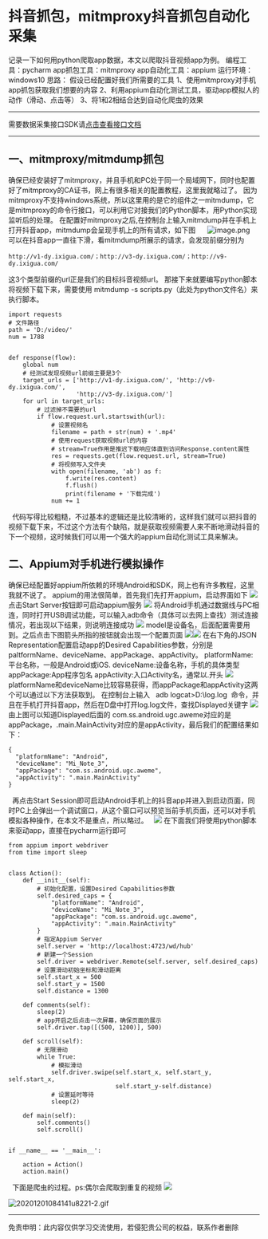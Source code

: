 # 抖音抓包，mitmproxy抖音抓包自动化采集



记录一下如何用python爬取app数据，本文以爬取抖音视频app为例。
编程工具：pycharm
app抓包工具：mitmproxy
app自动化工具：appium
运行环境：windows10
思路：
假设已经配置好我们所需要的工具
1、使用mitmproxy对手机app抓包获取我们想要的内容
2、利用appium自动化测试工具，驱动app模拟人的动作（滑动、点击等）
3、将1和2相结合达到自动化爬虫的效果


___________________
需要数据采集接口SDK请[点击查看接口文档](https://docs.qq.com/doc/DU3RKUFVFdVhQbXlR)
___________________

## 一、mitmproxy/mitmdump抓包

确保已经安装好了mitmproxy，并且手机和PC处于同一个局域网下，同时也配置好了mitmproxy的CA证书，网上有很多相关的配置教程，这里我就略过了。
因为mitmproxy不支持windows系统，所以这里用的是它的组件之一mitmdump，它是mitmproxy的命令行接口，可以利用它对接我们的Python脚本，用Python实现监听后的处理。
在配置好mitmproxy之后,在控制台上输入mitmdump并在手机上打开抖音app，mitmdump会呈现手机上的所有请求，如下图
     ![image.png](https://cdn.nlark.com/yuque/0/2020/png/97322/1606783086181-c999aa8c-aa4b-4940-81f5-36f975a1a345.png#align=left&display=inline&height=302&name=image.png&originHeight=604&originWidth=2654&size=187948&status=done&style=none&width=1327)
 
可以在抖音app一直往下滑，看mitmdump所展示的请求，会发现前缀分别为

```
http://v1-dy.ixigua.com/；http://v3-dy.ixigua.com/；http://v9-dy.ixigua.com/
```
这3个类型前缀的url正是我们的目标抖音视频url。
那接下来就要编写python脚本将视频下载下来，需要使用 mitmdump -s scripts.py（此处为python文件名）来执行脚本。
```
import requests
# 文件路径
path = 'D:/video/'
num = 1788
 
 
def response(flow):
    global num
    # 经测试发现视频url前缀主要是3个
    target_urls = ['http://v1-dy.ixigua.com/', 'http://v9-dy.ixigua.com/',
                   'http://v3-dy.ixigua.com/']
    for url in target_urls:
        # 过滤掉不需要的url
        if flow.request.url.startswith(url):
            # 设置视频名
            filename = path + str(num) + '.mp4'
            # 使用request获取视频url的内容
            # stream=True作用是推迟下载响应体直到访问Response.content属性
            res = requests.get(flow.request.url, stream=True)
            # 将视频写入文件夹
            with open(filename, 'ab') as f:
                f.write(res.content)
                f.flush()
                print(filename + '下载完成')
            num += 1
```
 
代码写得比较粗糙，不过基本的逻辑还是比较清晰的，这样我们就可以把抖音的视频下载下来，不过这个方法有个缺陷，就是获取视频需要人来不断地滑动抖音的下一个视频，这时候我们可以用一个强大的appium自动化测试工具来解决。
 

## 二、Appium对手机进行模拟操作

确保已经配置好appium所依赖的环境Android和SDK，网上也有许多教程，这里我就不说了。
appium的用法很简单，首先我们先打开appium，启动界面如下
![](https://cdn.nlark.com/yuque/0/2020/png/97322/1606783057792-8e12704f-1786-45da-981b-9952b3c96fae.png#align=left&display=inline&height=591&originHeight=591&originWidth=634&size=0&status=done&style=none&width=634)
点击Start Server按钮即可启动appium服务
![](https://cdn.nlark.com/yuque/0/2020/png/97322/1606783057799-86af02aa-a8ba-4f2f-95cd-d19fd0e7e7b9.png#align=left&display=inline&height=594&originHeight=594&originWidth=638&size=0&status=done&style=none&width=638)
将Android手机通过数据线与PC相连，同时打开USB调试功能，可以输入adb命令（具体可以去网上查找）测试连接情况，若出现以下结果，则说明连接成功
![](https://cdn.nlark.com/yuque/0/2020/png/97322/1606783057780-f916d9a4-5e60-4561-a8ef-7d2ac884797f.png#align=left&display=inline&height=43&originHeight=43&originWidth=755&size=0&status=done&style=none&width=755)
model是设备名，后面配置需要用到。之后点击下图箭头所指的按钮就会出现一个配置页面
![](https://cdn.nlark.com/yuque/0/2020/png/97322/1606783057762-e73fb508-61ab-405b-8008-684420409ea7.png#align=left&display=inline&height=594&originHeight=594&originWidth=638&size=0&status=done&style=none&width=638)![](https://cdn.nlark.com/yuque/0/2020/png/97322/1606783057813-2925fcfc-b7f9-4cb2-9aec-c5e238d05022.png#align=left&display=inline&height=563&originHeight=563&originWidth=1065&size=0&status=done&style=none&width=1065)
在右下角的JSON Representation配置启动app的Desired Capabilities参数，分别是paltformName、deviceName、appPackage、appActivity。
platformName:平台名称，一般是Android或iOS.
deviceName:设备名称，手机的具体类型
appPackage:App程序包名
appActivity:入口Activity名，通常以.开头
![](https://cdn.nlark.com/yuque/0/2020/png/97322/1606783057807-254dbe2b-0245-47af-b117-66273d96d82a.png#align=left&display=inline&height=565&originHeight=565&originWidth=1067&size=0&status=done&style=none&width=1067)
platformName和deviceName比较容易获得，而appPackage和appActivity这两个可以通过以下方法获取到。
在控制台上输入   adb logcat>D:\log.log  命令，并且在手机打开抖音app，然后在D盘中打开log.log文件，查找Displayed关键字
![](https://cdn.nlark.com/yuque/0/2020/png/97322/1606783057873-d1796a55-479b-43ed-baee-857351385233.png#align=left&display=inline&height=537&originHeight=537&originWidth=1136&size=0&status=done&style=none&width=1136)
由上图可以知道Displayed后面的 com.ss.android.ugc.aweme对应的是appPackage，.main.MainActivity对应的是appActivity，最后我们的配置结果如下：
 

```
{
  "platformName": "Android",
  "deviceName": "Mi_Note_3",
  "appPackage": "com.ss.android.ugc.aweme",
  "appActivity": ".main.MainActivity"
}
```

 
再点击Start Session即可启动Android手机上的抖音app并进入到启动页面，同时PC上会弹出一个调试窗口，从这个窗口可以预览当前手机页面，还可以对手机模拟各种操作，在本文不是重点，所以略过。
 
![](https://cdn.nlark.com/yuque/0/2020/png/97322/1606783057830-c8fa7f74-699b-4219-b475-c59c920f56ac.png#align=left&display=inline&height=562&originHeight=562&originWidth=1060&size=0&status=done&style=none&width=1060)
在下面我们将使用python脚本来驱动app，直接在pycharm运行即可

```
from appium import webdriver
from time import sleep
 
 
class Action():
    def __init__(self):
        # 初始化配置，设置Desired Capabilities参数
        self.desired_caps = {
            "platformName": "Android",
            "deviceName": "Mi_Note_3",
            "appPackage": "com.ss.android.ugc.aweme",
            "appActivity": ".main.MainActivity"
        }
        # 指定Appium Server
        self.server = 'http://localhost:4723/wd/hub'
        # 新建一个Session
        self.driver = webdriver.Remote(self.server, self.desired_caps)
        # 设置滑动初始坐标和滑动距离
        self.start_x = 500
        self.start_y = 1500
        self.distance = 1300
 
    def comments(self):
        sleep(2)
        # app开启之后点击一次屏幕，确保页面的展示
        self.driver.tap([(500, 1200)], 500)
 
    def scroll(self):
        # 无限滑动
        while True:
            # 模拟滑动
            self.driver.swipe(self.start_x, self.start_y, self.start_x, 
                              self.start_y-self.distance)
            # 设置延时等待
            sleep(2)
 
    def main(self):
        self.comments()
        self.scroll()
 
 
if __name__ == '__main__':
 
    action = Action()
    action.main()
```

 
下面是爬虫的过程。ps:偶尔会爬取到重复的视频
![](https://cdn.nlark.com/yuque/0/2020/gif/97322/1606783057837-a42d5f32-15c1-4a4d-8ee5-69ae700b3580.gif#align=left&display=inline&height=500&originHeight=500&originWidth=284&size=0&status=done&style=none&width=284)




![20201201084141u8221-2.gif](https://cdn.nlark.com/yuque/0/2020/gif/97322/1606783430346-24bbc33f-b15f-4a16-9a74-85aadd144cf3.gif#align=left&display=inline&height=428&name=20201201084141u8221-2.gif&originHeight=428&originWidth=1121&size=2688898&status=done&style=none&width=1121)





___________________
免责申明：此内容仅供学习交流使用，若侵犯贵公司的权益，联系作者删除
